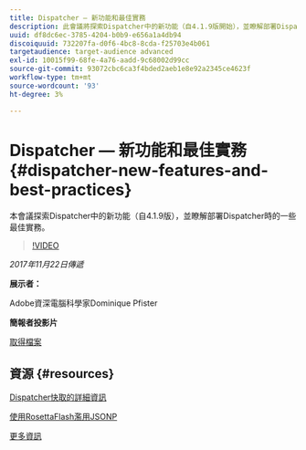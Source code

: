 ```yaml
---
title: Dispatcher — 新功能和最佳實務
description: 此會議將探索Dispatcher中的新功能（自4.1.9版開始），並瞭解部署Dispatcher時的一些最佳實務。
uuid: df8dc6ec-3785-4204-b0b9-e656a1a4db94
discoiquuid: 732207fa-d0f6-4bc8-8cda-f25703e4b061
targetaudience: target-audience advanced
exl-id: 10015f99-68fe-4a76-aadd-9c68002d99cc
source-git-commit: 93072cbc6ca3f4bded2aeb1e8e92a2345ce4623f
workflow-type: tm+mt
source-wordcount: '93'
ht-degree: 3%

---
```


# Dispatcher — 新功能和最佳實務{#dispatcher-new-features-and-best-practices}

本會議探索Dispatcher中的新功能（自4.1.9版），並瞭解部署Dispatcher時的一些最佳實務。

>[!VIDEO](https://video.tv.adobe.com/v/20842/?quality=9)

*2017年11月22日傳遞*

**展示者：**

Adobe資深電腦科學家Dominique Pfister

**簡報者投影片**

[取得檔案](assets/dispatcher-aemgemsnov2017.pdf)

## 資源 {#resources}

[Dispatcher快取的詳細資訊](https://github.com/cqsupport/webinar-dispatchercache)

[使用RosettaFlash濫用JSONP](https://miki.it/blog/2014/7/8/abusing-jsonp-with-rosetta-flash/)

[更多資訊](https://adobe-consulting-services.github.io/acs-aem-commons/features/dispatcher-ttl/index.html)

<!--
[Get back to the Overview](https://helpx.adobe.com/experience-manager/kt/eseminars/gems/aem-index.html)
-->
